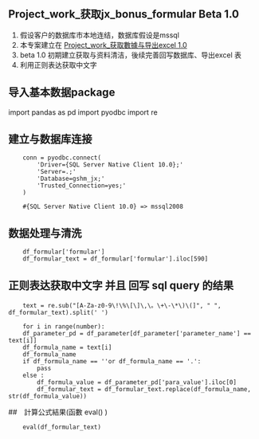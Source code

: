 ## Project_work_获取jx_bonus_formular Beta 1.0


1. 假设客户的数据库市本地连结，数据库假设是mssql 
2. 本专案建立在 [Project_work_获取數據与导出excel 1.0](https://github.com/smopthy/project_access_db_parameter)
3. beta 1.0 初期建立获取与资料清洁，後续完善回写数据库、导出excel 表
4. 利用正则表达获取中文字

## 导入基本数据package 

import pandas as pd 
import pyodbc 
import re

## 建立与数据库连接
```
    conn = pyodbc.connect(  
        'Driver={SQL Server Native Client 10.0};'  
        'Server=.;'  
        'Database=gshm_jx;'  
        'Trusted_Connection=yes;'  
    )  

    #{SQL Server Native Client 10.0} => mssql2008  
```

## 数据处理与清洗
```
    df_formular['formular']   
    df_formular_text = df_formular['formular'].iloc[590]  
```
## 正则表达获取中文字 并且 回写 sql query 的结果
```  
    text = re.sub("[A-Za-z0-9\!\%\[\]\,\。\+\-\*\)\(]", " ", df_formular_text).split(' ')

    for i in range(number):  
    df_parameter_pd = df_parameter[df_parameter['parameter_name'] == text[i]]  
    df_formula_name = text[i]  
    df_formula_name  
    if df_formula_name == ''or df_formula_name == '.':  
        pass   
    else :  
        df_formula_value = df_parameter_pd['para_value'].iloc[0]  
        df_formular_text = df_formular_text.replace(df_formula_name, str(df_formula_value))  

```

##　計算公式結果(函數 eval()  )
```
    eval(df_formular_text)
    
``` 
